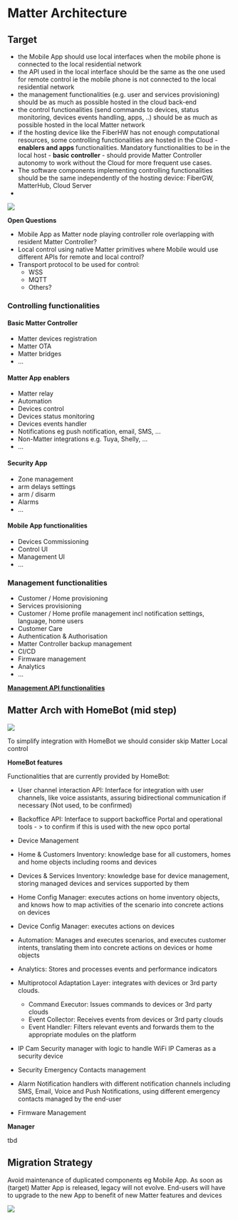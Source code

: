 # Matter Architecture

## Target

- the Mobile App should use local interfaces when the mobile phone is connected to the local residential network 
- the API used in the local interface should be the same as the one used for remote control ie the mobile phone is not connected to the local residential network
- the management functionalities (e.g. user and services provisioning) should be as much as possible hosted in the cloud back-end
- the control functionalities (send commands to devices, status monitoring, devices events handling, apps, ..) should be as much as possible hosted in the local Matter network
- if the hosting device like the FiberHW has not enough computational resources, some controlling  functionalities are hosted in the Cloud - **enablers and apps** functionalities. Mandatory functionalities to be in the local host - **basic controller** - should provide Matter Controller autonomy to work without the Cloud for more frequent use cases. 
- The software components implementing controlling functionalities should be the same independently of the hosting device: FiberGW, MatterHub, Cloud Server
-  

![](High-Level-arch.png)

**Open Questions**

- Mobile App as Matter node playing controller role overlapping with resident Matter Controller?
- Local control using native Matter primitives where Mobile would use different APIs for remote and local control?
- Transport protocol to be used for control:
  - WSS
  - MQTT
  - Others?

### Controlling functionalities

#### Basic Matter Controller

- Matter devices registration
- Matter OTA
- Matter bridges
- ...

#### Matter App enablers

- Matter relay
- Automation
- Devices control
- Devices status monitoring
- Devices events handler
- Notifications eg push notification, email, SMS, ...
- Non-Matter integrations e.g. Tuya, Shelly, ...
- ...

#### Security App

- Zone management
- arm delays settings
- arm / disarm
- Alarms
- ...

#### Mobile App functionalities

- Devices Commissioning
- Control UI
- Management UI
- ...

### Management functionalities

- Customer / Home provisioning
- Services provisioning
- Customer / Home profile management incl notification settings, language, home users
- Customer Care
- Authentication & Authorisation
- Matter Controller backup management
- CI/CD
- Firmware management
- Analytics
- ...

**[Management API functionalities](management_api.md)**


## Matter Arch with HomeBot (mid step)


![](Matter%20with%20HomeBot.png)

To simplify integration with HomeBot we should consider skip Matter Local control

**HomeBot features**

Functionalities that are currently provided by HomeBot:

- User channel interaction API: Interface for integration with user channels, like voice assistants, assuring bidirectional communication if necessary (Not used, to be confirmed)
- Backoffice API: Interface to support backoffice Portal and operational tools - > to confirm if this is used with the new opco portal
- Device Management
- Home & Customers Inventory: knowledge base for all customers, homes and home objects including rooms and devices
- Devices & Services Inventory: knowledge base for device management, storing managed devices and services supported by them
- Home Config Manager: executes actions on home inventory objects, and knows how to map activities of the scenario into concrete actions on devices
- Device Config Manager: executes actions on devices
- Automation: Manages and executes scenarios, and executes customer intents, translating them into concrete actions on devices or home objects
- Analytics: Stores and processes events and performance indicators
- Multiprotocol Adaptation Layer: integrates with devices or 3rd party clouds.
  -	Command Executor: Issues commands to devices or 3rd party clouds
  -	Event Collector: Receives events from devices or 3rd party clouds
  - Event Handler: Filters relevant events and forwards them to the appropriate modules on the platform

- IP Cam Security manager with logic to handle WiFi IP Cameras as a security device
- Security Emergency Contacts management
- Alarm Notification handlers with different notification channels including SMS, Email, Voice and Push Notifications, using different emergency contacts managed by the end-user
- Firmware Management

**Manager**

tbd

## Migration Strategy

Avoid maintenance of duplicated components eg Mobile App. As soon as (target) Matter App is released, legacy will not evolve. End-users will have to upgrade to the new App to benefit of new Matter features and devices

![](migration-strategy1.png)

